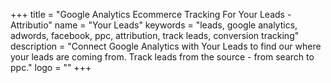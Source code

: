 +++
title = "Google Analytics Ecommerce Tracking For Your Leads - Attributio"
name = "Your Leads"
keywords = "leads, google analytics, adwords, facebook, ppc, attribution, track leads, conversion tracking"
description = "Connect Google Analytics with Your Leads to find our where your leads are coming from. Track leads from the source - from search to ppc."
logo = ""
+++
